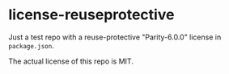 # license-reuseprotective

Just a test repo with a reuse-protective "Parity-6.0.0" license in `package.json`.

The actual license of this repo is MIT.
